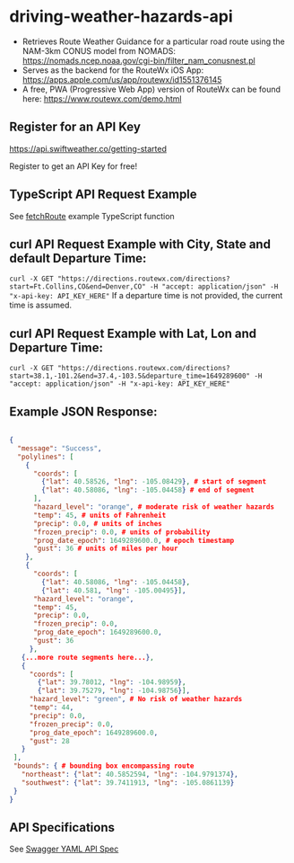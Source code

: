 # driving-weather-hazards-api

* Retrieves Route Weather Guidance for a particular road route using the NAM-3km CONUS model from NOMADS: https://nomads.ncep.noaa.gov/cgi-bin/filter_nam_conusnest.pl
* Serves as the backend for the RouteWx iOS App: https://apps.apple.com/us/app/routewx/id1551376145
* A free, PWA (Progressive Web App) version of RouteWx can be found here: https://www.routewx.com/demo.html

## Register for an API Key

https://api.swiftweather.co/getting-started

Register to get an API Key for free!

## TypeScript API Request Example

See [fetchRoute](fetchRoute.ts) example TypeScript function

## curl API Request Example with City, State and default Departure Time:
`curl -X GET "https://directions.routewx.com/directions?start=Ft.Collins,CO&end=Denver,CO" -H "accept: application/json" -H "x-api-key: API_KEY_HERE"`
If a departure time is not provided, the current time is assumed.
## curl API Request Example with Lat, Lon and Departure Time:
`curl -X GET "https://directions.routewx.com/directions?start=38.1,-101.2&end=37.4,-103.5&departure_time=1649289600" -H "accept: application/json" -H "x-api-key: API_KEY_HERE"`

## Example JSON Response:
```json

{
  "message": "Success", 
  "polylines": [
    {
      "coords": [
        {"lat": 40.58526, "lng": -105.08429}, # start of segment
        {"lat": 40.58086, "lng": -105.04458} # end of segment
      ],
      "hazard_level": "orange", # moderate risk of weather hazards
      "temp": 45, # units of Fahrenheit
      "precip": 0.0, # units of inches
      "frozen_precip": 0.0, # units of probability
      "prog_date_epoch": 1649289600.0, # epoch timestamp
      "gust": 36 # units of miles per hour
    },
    {
      "coords": [
        {"lat": 40.58086, "lng": -105.04458},
        {"lat": 40.581, "lng": -105.00495}],
      "hazard_level": "orange",
      "temp": 45,
      "precip": 0.0,
      "frozen_precip": 0.0,
      "prog_date_epoch": 1649289600.0,
      "gust": 36
     },
   {...more route segments here...},
   {
     "coords": [
       {"lat": 39.78012, "lng": -104.98959},
       {"lat": 39.75279, "lng": -104.98756}],
     "hazard_level": "green", # No risk of weather hazards
     "temp": 44,
     "precip": 0.0,
     "frozen_precip": 0.0,
     "prog_date_epoch": 1649289600.0,
     "gust": 28
   }
 ], 
 "bounds": { # bounding box encompassing route
   "northeast": {"lat": 40.5852594, "lng": -104.9791374},
   "southwest": {"lat": 39.7411913, "lng": -105.0861139}
 }
}
```

## API Specifications

See [Swagger YAML API Spec](routewx-ios-rest-api-v1-swagger-apigateway.yaml)
